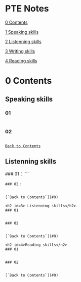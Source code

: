 # PTE Notes

[0 Contents](#0)

[1 Speaking skills](#1)

[2 Listenning skills](#2)

[3 Writing skills](#3)

[4 Reading skills](#4)

<h1 id=0>0 Contents</h1>
<h2 id=1>Speaking skills</h2>

### 01

```

```

### 02

```

```

[`Back to Contents`](#0)

<h2 id=2>Listenning skills</h2>
### 01：
```

```
### 02：
```

```

[`Back to Contents`](#0)

<h2 id=3> Listenning skills</h2>
### 01

```

```

### 02

```

```

[`Back to Contents`](#0)

<h2 id=4>Reading skills</h2>
### 01

```

```

### 02

```

```

[`Back to Contents`](#0)


